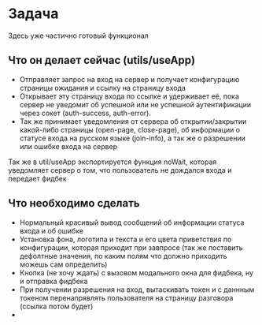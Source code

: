 # Задача
Здесь уже частично готовый функционал

## Что он делает сейчас (utils/useApp)
- Отправляет запрос на вход на сервер и получает конфигурацию страницы ожидания и ссылку на страницу входа
- Открывает эту страницу входа по ссылке и удерживает её, пока сервер не уведомит об успешной или не успешной аутентификации через сокет (auth-success, auth-error). 
- Так же принимает уведомления от сервера об открытии/закрытии какой-либо страницы (open-page, close-page), об информации о статусе входа на русском языке (join-info), а так же о разрешении или ошибке входа на сервер

Так же в util/useApp экспортируется функция noWait, которая уведомляет сервер о том, что пользователь не дождался входа и передает фидбек

## Что необходимо сделать
- Нормальный красивый вывод сообщений об информации статуса входа и об ошибке
- Установка фона, логотипа и текста и его цвета приветствия по конфигурации, которая приходит при завпросе (так же поставить дефолтные значения, по каким полям что должно приходить можешь сам определить)
- Кнопка (не хочу ждать) с вызовом модального окна для фидбека, ну и отправка фидбека
- При получении разрешения на вход, вытаскивать токен и с даннным токеном перенапрявлять пользователя на страницу разговора (ссылка потом будет)
- 